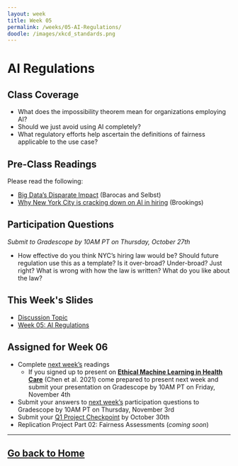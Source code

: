 ```yaml
---
layout: week
title: Week 05
permalink: /weeks/05-AI-Regulations/
doodle: /images/xkcd_standards.png
---
```


# AI Regulations

## Class Coverage
* What does the impossibility theorem mean for organizations employing AI? 
* Should we just avoid using AI completely?
* What regulatory efforts help ascertain the definitions of fairness applicable to the use case?

## Pre-Class Readings
Please read the following:
* [Big Data’s Disparate Impact](https://www.californialawreview.org/wp-content/uploads/2016/06/2Barocas-Selbst.pdf) (Barocas and Selbst)
* [Why New York City is cracking down on AI in hiring](https://www.brookings.edu/blog/techtank/2021/12/20/why-new-york-city-is-cracking-down-on-ai-in-hiring/) (Brookings)


## Participation Questions 
_Submit to Gradescope by 10AM PT on Thursday, October 27th_
* How effective do you think NYC’s hiring law would be? Should future regulation use this as a template? Is it over-broad? Under-broad? Just right? What is wrong with how the law is written? What do you like about the law?


## This Week's Slides
* [Discussion Topic](https://github.com/emmaharv/responsible-ai-capstone/blob/74642adf012735b8cfc13130bc55c1776d3cd298/notes/week-05/Week-5-discussion.pdf)
* [Week 05: AI Regulations](https://github.com/emmaharv/responsible-ai-capstone/blob/74642adf012735b8cfc13130bc55c1776d3cd298/notes/week-05/Week-5-slides.pdf)

## Assigned for Week 06
* Complete [next week’s](https://emmaharv.github.io/responsible-ai-capstone/weeks/06-Fairness-Assessments/) readings
    * If you signed up to present on [**Ethical Machine Learning in Health Care**](https://www.annualreviews.org/doi/full/10.1146/annurev-biodatasci-092820-114757) (Chen et al. 2021) come prepared to present next week and submit your presentation on Gradescope by 10AM PT on Friday, November 4th
* Submit your answers to [next week’s](https://emmaharv.github.io/responsible-ai-capstone/weeks/06-Fairness-Assessments/) participation questions to Gradescope by 10AM PT on Thursday, November 3rd
* Submit your [Q1 Project Checkpoint](https://dsc-capstone.github.io/assignments/projects/q1/) by October 30th 
* Replication Project Part 02: Fairness Assessments (*coming soon*)

---
[Go back to Home](https://emmaharv.github.io/responsible-ai-capstone/)
---

